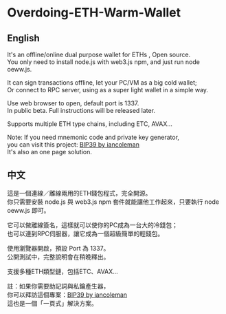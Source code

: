# Overdoing-ETH-Warm-Wallet

## English
It's an offline/online dual purpose wallet for ETHs , Open source.  
You only need to install node.js with web3.js npm, and just run node oeww.js.  

It can sign transactions offline, let your PC/VM as a big cold wallet;  
Or connect to RPC server, using as a super light wallet in a simple way.  

Use web browser to open, default port is 1337.  
In public beta. Full instructions will be released later.  

Supports multiple ETH type chains, including ETC, AVAX...  

Note: If you need mnemonic code and private key generator,  
you can visit this project: [BIP39 by iancoleman](https://github.com/iancoleman/bip39)  
It's also an one page solution.

## 中文
這是一個連線／離線兩用的ETH錢包程式，完全開源。  
你只需要安裝 node.js 與 web3.js npm 套件就能讓他工作起來，只要執行 node oeww.js 即可。  

它可以做離線簽名，這樣就可以使你的PC成為一台大的冷錢包；  
也可以連到RPC伺服器，讓它成為一個超級簡單的輕錢包。  

使用瀏覽器開啟，預設 Port 為 1337。  
公開測試中，完整說明會在稍晚釋出。

支援多種ETH類型鏈，包括ETC、AVAX...

註：如果你需要助記詞與私鑰產生器，  
你可以拜訪這個專案：[BIP39 by iancoleman](https://github.com/iancoleman/bip39)  
這也是一個「一頁式」解決方案。

